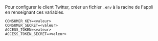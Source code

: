 Pour configurer le client Twitter, créer un fichier `.env` à la racine de l'appli en renseignant ces variables.

```
CONSUMER_KEY=<valeur>
CONSUMER_SECRET=<valeur>
ACCESS_TOKEN=<valeur>
ACCESS_TOKEN_SECRET=<valeur>
```
